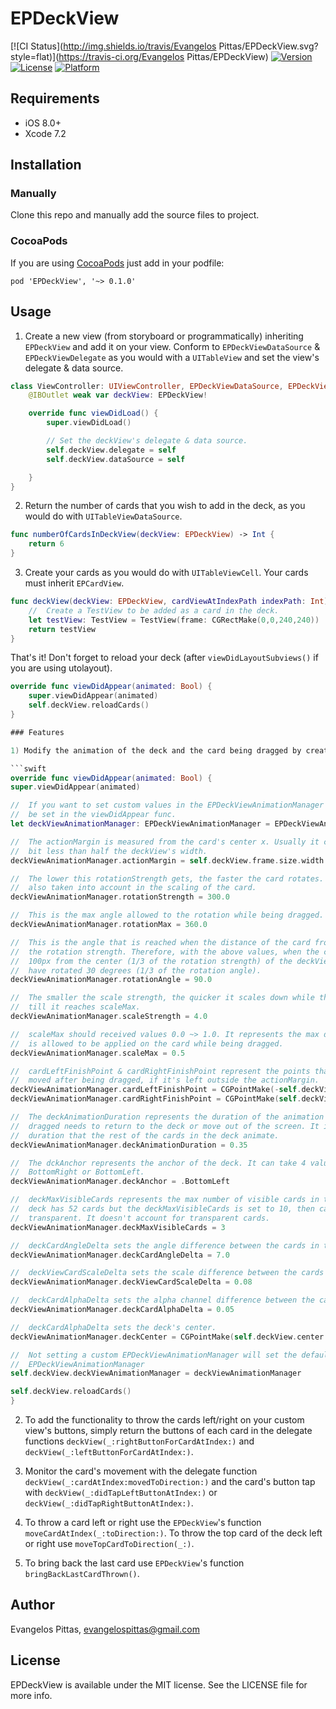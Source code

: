 # EPDeckView

[![CI Status](http://img.shields.io/travis/Evangelos Pittas/EPDeckView.svg?style=flat)](https://travis-ci.org/Evangelos Pittas/EPDeckView)
[![Version](https://img.shields.io/cocoapods/v/EPDeckView.svg?style=flat)](http://cocoapods.org/pods/EPDeckView)
[![License](https://img.shields.io/cocoapods/l/EPDeckView.svg?style=flat)](http://cocoapods.org/pods/EPDeckView)
[![Platform](https://img.shields.io/cocoapods/p/EPDeckView.svg?style=flat)](http://cocoapods.org/pods/EPDeckView)


## Requirements

- iOS 8.0+
- Xcode 7.2


## Installation

### Manually

Clone this repo and manually add the source files to project.

### CocoaPods
If you are using [CocoaPods](https://cocoapods.org) just add in your podfile:

`pod 'EPDeckView', '~> 0.1.0'`


## Usage
1) Create a new view (from storyboard or programmatically) inheriting `EPDeckView` and add it on your view. Conform to `EPDeckViewDataSource` & `EPDeckViewDelegate` as you would with a `UITableView` and set the view's delegate & data source.
```swift
class ViewController: UIViewController, EPDeckViewDataSource, EPDeckViewDelegate {
    @IBOutlet weak var deckView: EPDeckView!

    override func viewDidLoad() {
        super.viewDidLoad()

        // Set the deckView's delegate & data source.
        self.deckView.delegate = self
        self.deckView.dataSource = self

    }
}
```

2) Return the number of cards that you wish to add in the deck, as you would do with `UITableViewDataSource`.

```swift
func numberOfCardsInDeckView(deckView: EPDeckView) -> Int {
    return 6
}
```

3) Create your cards as you would do with `UITableViewCell`. Your cards must inherit `EPCardView`.
```swift
func deckView(deckView: EPDeckView, cardViewAtIndexPath indexPath: Int) -> EPCardView {
    //  Create a TestView to be added as a card in the deck.
    let testView: TestView = TestView(frame: CGRectMake(0,0,240,240))
    return testView
}
```

That's it! Don't forget to reload your deck (after `viewDidLayoutSubviews()` if you are using utolayout).

```swift
override func viewDidAppear(animated: Bool) {
    super.viewDidAppear(animated)
    self.deckView.reloadCards()
}

### Features

1) Modify the animation of the deck and the card being dragged by creating a `EPDeckViewAnimationManager` and setting it in `EPDeckView`. If you don't create a custom `EPDeckViewAnimationManager` then the default animation values will be applied. If you have instantiated `EPDeckView` from a storyboard with autolayout, you must instantiate the `EPDeckViewAnimationManager` after `viewDidLayoutSubviews()`.

```swift
override func viewDidAppear(animated: Bool) {
super.viewDidAppear(animated)

//  If you want to set custom values in the EPDeckViewAnimationManager then it should
//  be set in the viewDidAppear func.
let deckViewAnimationManager: EPDeckViewAnimationManager = EPDeckViewAnimationManager(frame: self.deckView.frame)

//  The actionMargin is measured from the card's center x. Usually it can be set to a 
//  bit less than half the deckView's width.
deckViewAnimationManager.actionMargin = self.deckView.frame.size.width / 2.2

//  The lower this rotationStrength gets, the faster the card rotates. This value is 
//  also taken into account in the scaling of the card.
deckViewAnimationManager.rotationStrength = 300.0

//  This is the max angle allowed to the rotation while being dragged.
deckViewAnimationManager.rotationMax = 360.0

//  This is the angle that is reached when the distance of the card from the center equals
//  the rotation strength. Therefore, with the above values, when the card is distanced
//  100px from the center (1/3 of the rotation strength) of the deckView, the card will 
//  have rotated 30 degrees (1/3 of the rotation angle).
deckViewAnimationManager.rotationAngle = 90.0

//  The smaller the scale strength, the quicker it scales down while the card is dragged, 
//  till it reaches scaleMax.
deckViewAnimationManager.scaleStrength = 4.0

//  scaleMax should received values 0.0 ~> 1.0. It represents the max downscaling that 
//  is allowed to be applied on the card while being dragged.
deckViewAnimationManager.scaleMax = 0.5

//  cardLeftFinishPoint & cardRightFinishPoint represent the points that the card will be 
//  moved after being dragged, if it's left outside the actionMargin.
deckViewAnimationManager.cardLeftFinishPoint = CGPointMake(-self.deckView.frame.width * 1.5, self.deckView.frame.height / 3.0)
deckViewAnimationManager.cardRightFinishPoint = CGPointMake(self.deckView.frame.width * 1.5, self.deckView.frame.height / 3.0)

//  The deckAnimationDuration represents the duration of the animation that the card being
//  dragged needs to return to the deck or move out of the screen. It is also the animation
//  duration that the rest of the cards in the deck animate.
deckViewAnimationManager.deckAnimationDuration = 0.35

//  The dckAnchor represents the anchor of the deck. It can take 4 values: TopLeft, TopRight,
//  BottomRight or BottomLeft.
deckViewAnimationManager.deckAnchor = .BottomLeft

//  deckMaxVisibleCards represents the max number of visible cards in the deck. I.e. if the
//  deck has 52 cards but the deckMaxVisibleCards is set to 10, then card 11 to 50 will be
//  transparent. It doesn't account for transparent cards.
deckViewAnimationManager.deckMaxVisibleCards = 3

//  deckCardAngleDelta sets the angle difference between the cards in the deck.
deckViewAnimationManager.deckCardAngleDelta = 7.0

//  deckViewCardScaleDelta sets the scale difference between the cards in the deck.
deckViewAnimationManager.deckViewCardScaleDelta = 0.08

//  deckCardAlphaDelta sets the alpha channel difference between the cards in the deck.
deckViewAnimationManager.deckCardAlphaDelta = 0.05

//  deckCardAlphaDelta sets the deck's center.
deckViewAnimationManager.deckCenter = CGPointMake(self.deckView.center.x, self.deckView.center.y - 40.0)

//  Not setting a custom EPDeckViewAnimationManager will set the default value of an
//  EPDeckViewAnimationManager
self.deckView.deckViewAnimationManager = deckViewAnimationManager

self.deckView.reloadCards()
}
```

2) To add the functionality to throw the cards left/right on your custom view's buttons, simply return the buttons of each card in the delegate functions `deckView(_:rightButtonForCardAtIndex:)` and `deckView(_:leftButtonForCardAtIndex:)`.

3) Monitor the card's movement with the delegate function `deckView(_:cardAtIndex:movedToDirection:)` and the card's button tap with `deckView(_:didTapLeftButtonAtIndex:)` or `deckView(_:didTapRightButtonAtIndex:)`.

4) To throw a card left or right use the `EPDeckView`'s function `moveCardAtIndex(_:toDirection:)`. To throw the top card of the deck left or right use `moveTopCardToDirection(_:)`.

5) To bring back the last card use `EPDeckView`'s function `bringBackLastCardThrown()`.


## Author

Evangelos Pittas, evangelospittas@gmail.com

## License

EPDeckView is available under the MIT license. See the LICENSE file for more info.
